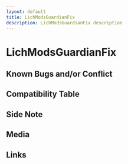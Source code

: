 ```yaml
---
layout: default
title: LichModsGuardianFix
description: LichModsGuardianFix description
---
```


# LichModsGuardianFix  

## Known Bugs and/or Conflict

## Compatibility Table

## Side Note

## Media

## Links
